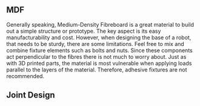 ## MDF

Generally speaking, Medium-Density Fibreboard is a great material to build out a simple structure or prototype. The key aspect is its easy manufacturability and cost. However, when designing the base of a robot, that needs to be sturdy, there are some limitations. Feel free to mix and combine fixture elements such as bolts and nuts. Since these components act perpendicular to the fibres there is not much to worry about. Just as with 3D printed parts, the material is most vulnerable when applying loads parallel to the layers of the material. Therefore, adhesive fixtures are not recommended.





## Joint Design




